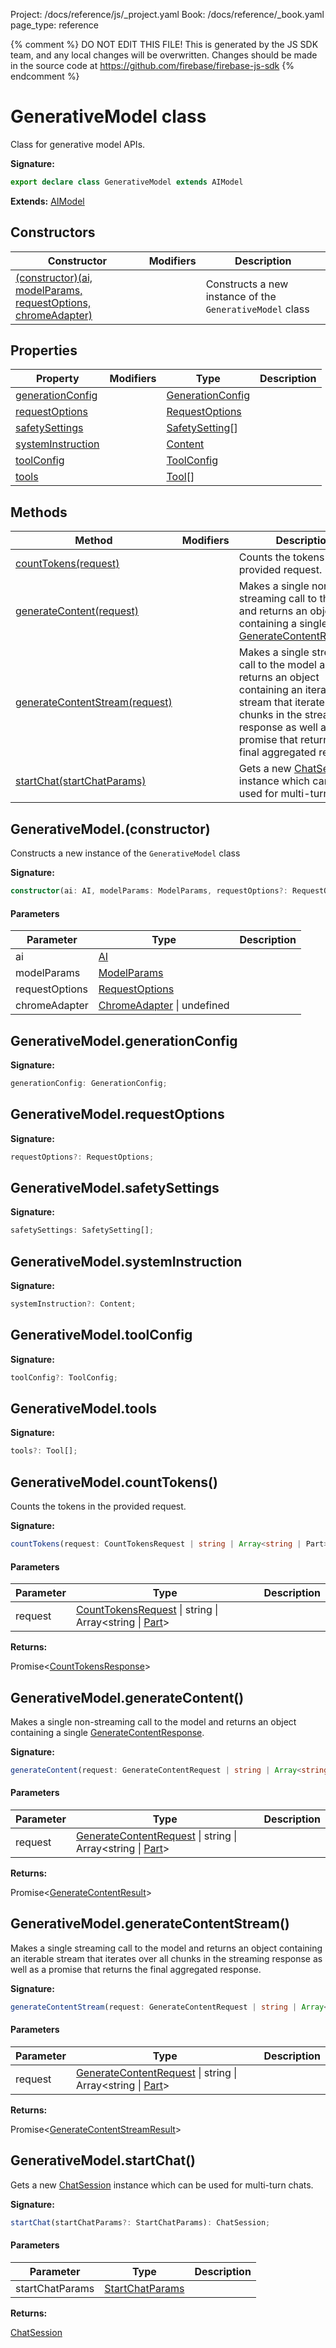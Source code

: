 Project: /docs/reference/js/_project.yaml
Book: /docs/reference/_book.yaml
page_type: reference

{% comment %}
DO NOT EDIT THIS FILE!
This is generated by the JS SDK team, and any local changes will be
overwritten. Changes should be made in the source code at
https://github.com/firebase/firebase-js-sdk
{% endcomment %}

# GenerativeModel class
Class for generative model APIs.

<b>Signature:</b>

```typescript
export declare class GenerativeModel extends AIModel 
```
<b>Extends:</b> [AIModel](./ai.aimodel.md#aimodel_class)

## Constructors

|  Constructor | Modifiers | Description |
|  --- | --- | --- |
|  [(constructor)(ai, modelParams, requestOptions, chromeAdapter)](./ai.generativemodel.md#generativemodelconstructor) |  | Constructs a new instance of the <code>GenerativeModel</code> class |

## Properties

|  Property | Modifiers | Type | Description |
|  --- | --- | --- | --- |
|  [generationConfig](./ai.generativemodel.md#generativemodelgenerationconfig) |  | [GenerationConfig](./ai.generationconfig.md#generationconfig_interface) |  |
|  [requestOptions](./ai.generativemodel.md#generativemodelrequestoptions) |  | [RequestOptions](./ai.requestoptions.md#requestoptions_interface) |  |
|  [safetySettings](./ai.generativemodel.md#generativemodelsafetysettings) |  | [SafetySetting](./ai.safetysetting.md#safetysetting_interface)<!-- -->\[\] |  |
|  [systemInstruction](./ai.generativemodel.md#generativemodelsysteminstruction) |  | [Content](./ai.content.md#content_interface) |  |
|  [toolConfig](./ai.generativemodel.md#generativemodeltoolconfig) |  | [ToolConfig](./ai.toolconfig.md#toolconfig_interface) |  |
|  [tools](./ai.generativemodel.md#generativemodeltools) |  | [Tool](./ai.md#tool)<!-- -->\[\] |  |

## Methods

|  Method | Modifiers | Description |
|  --- | --- | --- |
|  [countTokens(request)](./ai.generativemodel.md#generativemodelcounttokens) |  | Counts the tokens in the provided request. |
|  [generateContent(request)](./ai.generativemodel.md#generativemodelgeneratecontent) |  | Makes a single non-streaming call to the model and returns an object containing a single [GenerateContentResponse](./ai.generatecontentresponse.md#generatecontentresponse_interface)<!-- -->. |
|  [generateContentStream(request)](./ai.generativemodel.md#generativemodelgeneratecontentstream) |  | Makes a single streaming call to the model and returns an object containing an iterable stream that iterates over all chunks in the streaming response as well as a promise that returns the final aggregated response. |
|  [startChat(startChatParams)](./ai.generativemodel.md#generativemodelstartchat) |  | Gets a new [ChatSession](./ai.chatsession.md#chatsession_class) instance which can be used for multi-turn chats. |

## GenerativeModel.(constructor)

Constructs a new instance of the `GenerativeModel` class

<b>Signature:</b>

```typescript
constructor(ai: AI, modelParams: ModelParams, requestOptions?: RequestOptions, chromeAdapter?: ChromeAdapter | undefined);
```

#### Parameters

|  Parameter | Type | Description |
|  --- | --- | --- |
|  ai | [AI](./ai.ai.md#ai_interface) |  |
|  modelParams | [ModelParams](./ai.modelparams.md#modelparams_interface) |  |
|  requestOptions | [RequestOptions](./ai.requestoptions.md#requestoptions_interface) |  |
|  chromeAdapter | [ChromeAdapter](./ai.chromeadapter.md#chromeadapter_interface) \| undefined |  |

## GenerativeModel.generationConfig

<b>Signature:</b>

```typescript
generationConfig: GenerationConfig;
```

## GenerativeModel.requestOptions

<b>Signature:</b>

```typescript
requestOptions?: RequestOptions;
```

## GenerativeModel.safetySettings

<b>Signature:</b>

```typescript
safetySettings: SafetySetting[];
```

## GenerativeModel.systemInstruction

<b>Signature:</b>

```typescript
systemInstruction?: Content;
```

## GenerativeModel.toolConfig

<b>Signature:</b>

```typescript
toolConfig?: ToolConfig;
```

## GenerativeModel.tools

<b>Signature:</b>

```typescript
tools?: Tool[];
```

## GenerativeModel.countTokens()

Counts the tokens in the provided request.

<b>Signature:</b>

```typescript
countTokens(request: CountTokensRequest | string | Array<string | Part>): Promise<CountTokensResponse>;
```

#### Parameters

|  Parameter | Type | Description |
|  --- | --- | --- |
|  request | [CountTokensRequest](./ai.counttokensrequest.md#counttokensrequest_interface) \| string \| Array&lt;string \| [Part](./ai.md#part)<!-- -->&gt; |  |

<b>Returns:</b>

Promise&lt;[CountTokensResponse](./ai.counttokensresponse.md#counttokensresponse_interface)<!-- -->&gt;

## GenerativeModel.generateContent()

Makes a single non-streaming call to the model and returns an object containing a single [GenerateContentResponse](./ai.generatecontentresponse.md#generatecontentresponse_interface)<!-- -->.

<b>Signature:</b>

```typescript
generateContent(request: GenerateContentRequest | string | Array<string | Part>): Promise<GenerateContentResult>;
```

#### Parameters

|  Parameter | Type | Description |
|  --- | --- | --- |
|  request | [GenerateContentRequest](./ai.generatecontentrequest.md#generatecontentrequest_interface) \| string \| Array&lt;string \| [Part](./ai.md#part)<!-- -->&gt; |  |

<b>Returns:</b>

Promise&lt;[GenerateContentResult](./ai.generatecontentresult.md#generatecontentresult_interface)<!-- -->&gt;

## GenerativeModel.generateContentStream()

Makes a single streaming call to the model and returns an object containing an iterable stream that iterates over all chunks in the streaming response as well as a promise that returns the final aggregated response.

<b>Signature:</b>

```typescript
generateContentStream(request: GenerateContentRequest | string | Array<string | Part>): Promise<GenerateContentStreamResult>;
```

#### Parameters

|  Parameter | Type | Description |
|  --- | --- | --- |
|  request | [GenerateContentRequest](./ai.generatecontentrequest.md#generatecontentrequest_interface) \| string \| Array&lt;string \| [Part](./ai.md#part)<!-- -->&gt; |  |

<b>Returns:</b>

Promise&lt;[GenerateContentStreamResult](./ai.generatecontentstreamresult.md#generatecontentstreamresult_interface)<!-- -->&gt;

## GenerativeModel.startChat()

Gets a new [ChatSession](./ai.chatsession.md#chatsession_class) instance which can be used for multi-turn chats.

<b>Signature:</b>

```typescript
startChat(startChatParams?: StartChatParams): ChatSession;
```

#### Parameters

|  Parameter | Type | Description |
|  --- | --- | --- |
|  startChatParams | [StartChatParams](./ai.startchatparams.md#startchatparams_interface) |  |

<b>Returns:</b>

[ChatSession](./ai.chatsession.md#chatsession_class)

